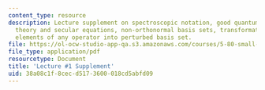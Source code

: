 ```yaml
---
content_type: resource
description: Lecture supplement on spectroscopic notation, good quantum numbers, perturbation
  theory and secular equations, non-orthonormal basis sets, transformation of matrix
  elements of any operator into perturbed basis set.
file: https://ol-ocw-studio-app-qa.s3.amazonaws.com/courses/5-80-small-molecule-spectroscopy-and-dynamics-fall-2008/38a08c1f8cecd5173600018cd5abfd09_01s_transmxel.pdf
file_type: application/pdf
resourcetype: Document
title: 'Lecture #1 Supplement'
uid: 38a08c1f-8cec-d517-3600-018cd5abfd09
---
```

